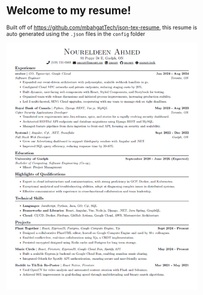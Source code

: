 # Welcome to my resume!

Built off of https://github.com/mbahgatTech/json-tex-resume, this resume is auto generated using the `.json` files in the `config` folder

![Screen shot of ./Noureldeen_Ahmed_Resume.pdf](image.png)
